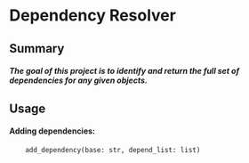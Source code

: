 #       Dependency Resolver
##      Summary
#####   The goal of this project is to identify and return the full set of dependencies for any given objects.
##      Usage
####    Adding dependencies:
        add_dependency(base: str, depend_list: list)
        
